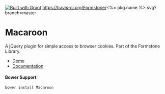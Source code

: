 <a href="http://gruntjs.com" target="_blank"><img src="https://cdn.gruntjs.com/builtwith.png" alt="Built with Grunt"></a> <a href="https://travis-ci.org/Formstone/<%= pkg.name %>" target="_blank">https://travis-ci.org/Formstone/<%= pkg.name %>.svg?branch=master</a> 
# Macaroon 

A jQuery plugin for simple access to browser cookies. Part of the Formstone Library. 

- [Demo](http://formstone.it/components/Macaroon/demo/index.html) 
- [Documentation](http://formstone.it/macaroon/) 

#### Bower Support 
`bower install Macaroon`